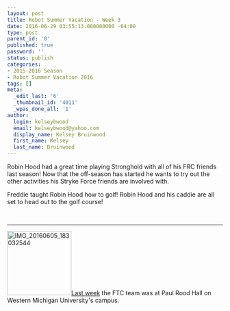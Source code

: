 ```yaml
---
layout: post
title: Robot Summer Vacation - Week 3
date: 2016-06-29 03:55:13.000000000 -04:00
type: post
parent_id: '0'
published: true
password: ''
status: publish
categories:
- 2015-2016 Season
- Robot Summer Vacation 2016
tags: []
meta:
  _edit_last: '6'
  _thumbnail_id: '4011'
  _wpas_done_all: '1'
author:
  login: kelseybwood
  email: kelseybwood@yahoo.com
  display_name: Kelsey Bruinwood
  first_name: Kelsey
  last_name: Bruinwood
---
```

<p>Robin Hood had a great time playing Stronghold with all of his FRC friends last season! Now that the off-season has started he wants to try out the other activities his Stryke Force friends are involved with.</p>
<p>Freddie taught Robin Hood how to golf! Robin Hood and his caddie are all set to head out to the golf course!</p>
<p>&nbsp;</p>
<hr />
<p><a href="http://strykeforce.org/wp-content/uploads/2016/06/IMG_20160605_183032544.jpg"><img class="size-thumbnail wp-image-3965 alignleft" src="{{ site.baseurl }}/assets/images/IMG_20160605_183032544-150x150.jpg" alt="IMG_20160605_183032544" width="150" height="150" /></a><a href="http://strykeforce.org/2016/06/21/robot-summer-vacation-week-2/" target="_blank">Last week</a> the FTC team was at Paul Rood Hall on Western Michigan University's campus.</p>
<p>&nbsp;</p>
<p>&nbsp;</p>
<p>&nbsp;</p>
<p>&nbsp;</p>
<p>&nbsp;</p>
